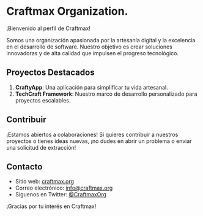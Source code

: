 # Craftmax Organization.

¡Bienvenido al perfil de Craftmax!

Somos una organización apasionada por la artesanía digital y la excelencia en el desarrollo de software. Nuestro objetivo es crear soluciones innovadoras y de alta calidad que impulsen el progreso tecnológico.

## Proyectos Destacados

1. **CraftyApp**: Una aplicación para simplificar tu vida artesanal.
2. **TechCraft Framework**: Nuestro marco de desarrollo personalizado para proyectos escalables.

## Contribuir

¡Estamos abiertos a colaboraciones! Si quieres contribuir a nuestros proyectos o tienes ideas nuevas, ¡no dudes en abrir un problema o enviar una solicitud de extracción!

## Contacto

- Sitio web: [craftmax.org](https://www.craftmax.org)
- Correo electrónico: info@craftmax.org
- Síguenos en Twitter: [@CraftmaxOrg](https://twitter.com/CraftmaxOrg)

¡Gracias por tu interés en Craftmax!
